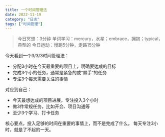```yaml
---
title: 一个时间管理法
date: 2022-11-19
category: "日志"
tags: ["时间管理"]
---
```


> 今日冥想：3分钟
> 单词学习：mercury，水星；embrace，拥抱；typical，典型的
> 今日运动：慢跑5分钟，走路15分钟

今天看到一个3/3/3时间管理法：
- 分配3小时在今天最重要的项目上，明确要达成的目标
- 完成3个小的任务，通常是紧急的或“棘手”的任务
- 专注3个每天需要关注的事情

对应到自己：
- 今天最想达成的项目进展，专注投入3个小时
- 做3件常规任务，比如开会、项目沟通等
- 至少3个学习、打卡任务

核心要点，投入足够的时间在重要的事情上，而不是完成了什么。
每天专注3小时，就是了不起的一天。
